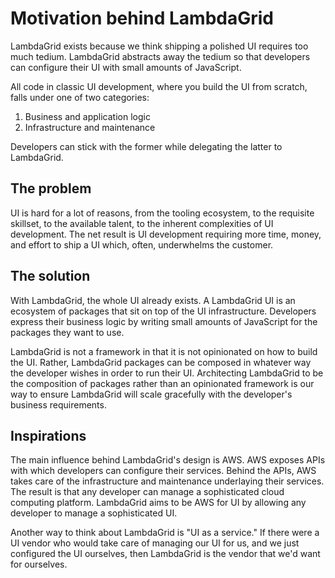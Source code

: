 # Motivation behind LambdaGrid

LambdaGrid exists because we think shipping a polished UI requires too much tedium. LambdaGrid abstracts away the tedium so that developers can configure their UI with small amounts of JavaScript.

All code in classic UI development, where you build the UI from scratch, falls under one of two categories:

1. Business and application logic
2. Infrastructure and maintenance

Developers can stick with the former while delegating the latter to LambdaGrid.

## The problem

UI is hard for a lot of reasons, from the tooling ecosystem, to the requisite skillset, to the available talent, to the inherent complexities of UI development. The net result is UI development requiring more time, money, and effort to ship a UI which, often, underwhelms the customer.

## The solution

With LambdaGrid, the whole UI already exists. A LambdaGrid UI is an ecosystem of packages that sit on top of the UI infrastructure. Developers express their business logic by writing small amounts of JavaScript for the packages they want to use.

LambdaGrid is not a framework in that it is not opinionated on how to build the UI. Rather, LambdaGrid packages can be composed in whatever way the developer wishes in order to run their UI. Architecting LambdaGrid to be the composition of packages rather than an opinionated framework is our way to ensure LambdaGrid will scale gracefully with the developer's business requirements.

## Inspirations

The main influence behind LambdaGrid's design is AWS. AWS exposes APIs with which developers can configure their services. Behind the APIs, AWS takes care of the infrastructure and maintenance underlaying their services. The result is that any developer can manage a sophisticated cloud computing platform. LambdaGrid aims to be AWS for UI by allowing any developer to manage a sophisticated UI.

Another way to think about LambdaGrid is "UI as a service." If there were a UI vendor who would take care of managing our UI for us, and we just configured the UI ourselves, then LambdaGrid is the vendor that we'd want for ourselves.
